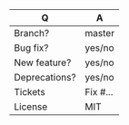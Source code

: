 | Q             | A
| ------------- | ---
| Branch?       | master <!-- see below -->
| Bug fix?      | yes/no
| New feature?  | yes/no <!-- please update src/**/CHANGELOG.md files -->
| Deprecations? | yes/no <!-- please update UPGRADE-*.md and src/**/CHANGELOG.md files -->
| Tickets       | Fix #... <!-- prefix each issue number with "Fix #", if any -->
| License       | MIT

<!--
Replace this notice by a short README for your feature/bugfix. This will help people
understand your PR and can be used as a start for the documentation.

Additionally :
 - Always add tests and ensure they pass.
 - Never break backward compatibility (see https://symfony.com/bc).
 - Bug fixes must be submitted against the lowest maintained branch where they apply
   (lowest branches are regularly merged to upper ones so they get the fixes too.)
 - Features and deprecations must be submitted against branch master.
-->

